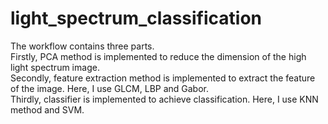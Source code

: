 # light_spectrum_classification
 The workflow contains three parts.  
 Firstly, PCA method is implemented to reduce the dimension of the high light spectrum image.  
 Secondly, feature extraction method is implemented to extract the feature of the image. Here, I use GLCM, LBP and Gabor.  
 Thirdly, classifier is implemented to achieve classification. Here, I use KNN method and SVM.  

 
